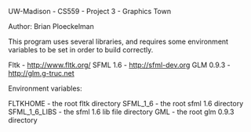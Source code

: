 UW-Madison - CS559 - Project 3 - Graphics Town

Author:
Brian Ploeckelman

This program uses several libraries, and requires some environment variables to be set in order to build correctly.

Fltk      - http://www.fltk.org/ 
SFML 1.6  - http://sfml-dev.org
GLM 0.9.3 - http://glm.g-truc.net


Environment variables:

FLTKHOME - the root fltk directory
SFML_1_6 - the root sfml 1.6 directory
SFML_1_6_LIBS - the sfml 1.6 lib file directory
GML - the root glm 0.9.3 directory
